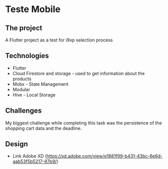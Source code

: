 # Teste Mobile

## The project

  A Flutter project as a test for i9xp selection process 

## Technologies
 
 - Flutter
 - Cloud Firestore and storage - used to get information about the products
 - Mobx - State Management
 - Modular
 - Hive - Local Storage
 
## Challenges

My biggest challenge while completing this task was the persistence of the shopping cart data and the deadline.
 
## Design
 - Link Adobe XD (https://xd.adobe.com/view/e1881f99-b431-43bc-6e6d-aab53f5b5217-97b9/)
